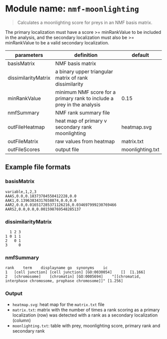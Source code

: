 # Module name: `nmf-moonlighting`

> Calculates a moonlighting score for preys in an NMF basis matrix.

The primary localization must have a score >= minRankValue to be included in the analysis,
and the secondary localization must also be >= minRankValue to be a valid secondary localization.

| parameters | definition | default |
|------------|------------|---------|
| basisMatrix | NMF basis matrix | |
| dissimilarityMatrix | a binary upper triangular matrix of rank dissimilarity | |
| minRankValue | minimum NMF score for a primary rank to include a prey in the analysis | 0.15 |
| nmfSummary | NMF rank summary file | |
| outFileHeatmap | heat map of primary v secondary rank moonlighting | heatmap.svg |
| outFileMatrix | raw values from heatmap | matrix.txt |
| outFileScores | output file | moonlighting.txt |

## Example file formats

### basisMatrix
```
variable,1,2,3
AAAS,0.0,0.18373784550412228,0.0
AAK1,0.13963834317658874,0.0,0.0
AAR2,0.0,0.016517285371126216,0.034697999230769466
AARS2,0.0,0.0,0.001598769548285137
```

### dissimilarityMatrix
```
  1 2 3
1 0 1 1
2   0 1
3     0
```

### nmfSummary
```
rank	term	displayname	go	synonyms	ic
1	[cell junction]	[cell junction]	[GO:0030054]	[]	[1.166]
2	[chromosome]	[chromatin]	[GO:0005694]	"[[chromatid, interphase chromosome, prophase chromosome]]"	[1.256]
```

### Output
* `heatmap.svg`: heat map for the `matrix.txt` file
* `matrix.txt`: matrix with the number of times a rank scoring as a primary localization (row) was
detected with a rank as a secondary localization (column)
* `moonlighting.txt`: table with prey, moonlighting score, primary rank and secondary rank